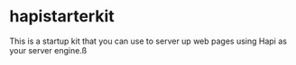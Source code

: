 # hapistarterkit
This is a startup kit that you can use to server up web pages using Hapi as your server engine.ß